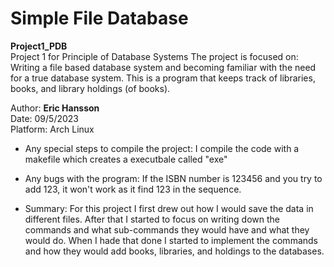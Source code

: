 # Simple File Database
**Project1_PDB** <br>
Project 1 for Principle of Database Systems
The project is focused on:
Writing a file based database system and becoming familiar with the need for a true database system.
This is a program that keeps track of libraries, books, and library holdings (of books). <br>

Author: **Eric Hansson** <br>
Date: 09/5/2023 <br>
Platform: Arch Linux <br>

* Any special steps to compile the project:
I compile the code with a makefile which creates a executbale called "exe"

* Any bugs with the program: 
If the ISBN number is 123456 and you try to add 123, it won't work as it find 123 in the sequence.

* Summary: 
For this project I first drew out how I would save the data in different files. After that I started to focus on
writing down the commands and what sub-commands they would have and what they would do. When I hade that done I started
to implement the commands and how they would add books, libraries, and holdings to the databases.
